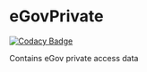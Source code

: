# eGovPrivate

[![Codacy Badge](https://api.codacy.com/project/badge/Grade/fdb8b930293e4d19bf36dfb51bee3d07)](https://app.codacy.com/app/demo-project/pws-InfraOps?utm_source=github.com&utm_medium=referral&utm_content=sudarshanswati/pws-InfraOps&utm_campaign=Badge_Grade_Settings)

Contains eGov private access data
